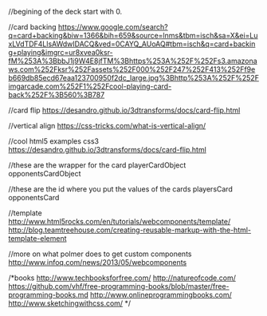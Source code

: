 //begining of the deck start with 0.

//card backing
https://www.google.com/search?q=card+backing&biw=1366&bih=659&source=lnms&tbm=isch&sa=X&ei=LuxLVdTDF4LlsAWdwIDACQ&ved=0CAYQ_AUoAQ#tbm=isch&q=card+backing+playing&imgrc=ur8xvea0ksr-fM%253A%3BbbJ1j9W4E8jfTM%3Bhttps%253A%252F%252Fs3.amazonaws.com%252Fksr%252Fassets%252F000%252F247%252F413%252Ff9eb669db85ecd67eaa123700950f2dc_large.jpg%3Bhttp%253A%252F%252Fimgarcade.com%252F1%252Fcool-playing-card-back%252F%3B560%3B787

//card flip
https://desandro.github.io/3dtransforms/docs/card-flip.html

//vertical align
https://css-tricks.com/what-is-vertical-align/

//cool html5 examples css3
https://desandro.github.io/3dtransforms/docs/card-flip.html



//these are the wrapper for the card
playerCardObject
opponentsCardObject

//these are the id where you put the values of the cards
playersCard
opponentsCard

//template
http://www.html5rocks.com/en/tutorials/webcomponents/template/
http://blog.teamtreehouse.com/creating-reusable-markup-with-the-html-template-element

//more on what polmer does to get custom components
http://www.infoq.com/news/2013/05/webcomponents





/*books 
http://www.techbooksforfree.com/
http://natureofcode.com/
https://github.com/vhf/free-programming-books/blob/master/free-programming-books.md
http://www.onlineprogrammingbooks.com/
http://www.sketchingwithcss.com/
*/